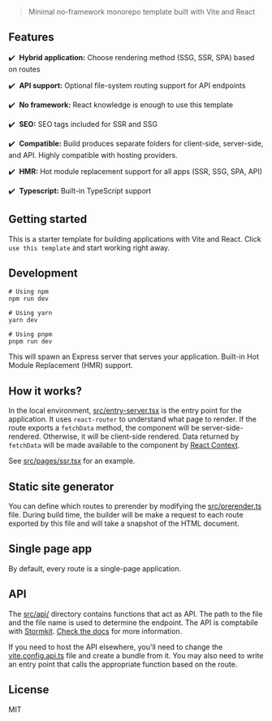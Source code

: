 > Minimal no-framework monorepo template built with Vite and React

## Features

✔️ &nbsp;**Hybrid application:** Choose rendering method (SSG, SSR, SPA) based on routes

✔️ &nbsp;**API support:** Optional file-system routing support for API endpoints

✔️ &nbsp;**No framework:** React knowledge is enough to use this template

✔️ &nbsp;**SEO:** SEO tags included for SSR and SSG

✔️ &nbsp;**Compatible:** Build produces separate folders for client-side, server-side, and API. Highly compatible with hosting providers.

✔️ &nbsp;**HMR:** Hot module replacement support for all apps (SSR, SSG, SPA, API)

✔️ &nbsp;**Typescript:** Built-in TypeScript support

## Getting started

This is a starter template for building applications with Vite and React. Click `use this template` and start working right away.

## Development

```
# Using npm
npm run dev

# Using yarn
yarn dev

# Using pnpm
pnpm run dev
```

This will spawn an Express server that serves your application. Built-in Hot Module Replacement (HMR) support.

## How it works? 

In the local environment, [src/entry-server.tsx](./src/entry-server.tsx) is the entry point for the application. It uses 
`react-router` to understand what page to render. If the route exports a `fetchData` method, the component will be server-side-rendered. 
Otherwise, it will be client-side rendered. Data returned by `fetchData` will be made available to the component by [React Context](./src/context.ts).

See [src/pages/ssr.tsx](./src/pages/ssr.tsx) for an example.

## Static site generator

You can define which routes to prerender by modifying the [src/prerender.ts](./src/prerender.ts) file. During build time, the builder will be make a 
request to each route exported by this file and will take a snapshot of the HTML document.

## Single page app

By default, every route is a single-page application.

## API

The [src/api/](./src/api/) directory contains functions that act as API. The path to the file and the file name is used to determine the endpoint. 
The API is comptabile with [Stormkit](https://www.stormkit.io). [Check the docs](https://www.stormkit.io/docs/features/writing-api) for more information.

If you need to host the API elsewhere, you'll need to change the [vite.config.api.ts](./vite.config.api.ts) file and create a bundle from it. You may
also need to write an entry point that calls the appropriate function based on the route.

## License

MIT